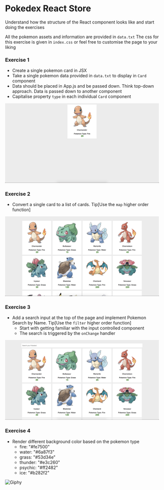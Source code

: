 # Pokedex React Store

Understand how the structure of the React component looks like
and start doing the exercises

All the pokemon assets and information are provided in `data.txt`
The css for this exercise is given in `index.css` or feel free to customise the page to your liking

### Exercise 1
* Create a single pokemon card in JSX
* Take a single pokemon data provided in `data.txt` to display in `Card` component
* Data should be placed in App.js and be passed down. Think top-down approach. Data is passed down to another component
* Capitalise property `type` in each individual `Card` component

![Image](output1.png)


### Exercise 2
* Convert a single card to a list of cards. Tip[Use the `map` higher order function]

![Image](output3.png)

### Exercise 3
* Add a search input at the top of the page and implement Pokemon Search by Name. Tip[Use the `filter` higher order function]
  * Start with getting familiar with the input controlled component
  * The search is triggered by the `onChange` handler

![Image](output2.png)


### Exercise 4
* Render different background color based on the pokemon type
  * fire: "#fe7500"
  * water: "#6a87f3"
  * grass: "#53d34e"
  * thunder: "#e3c260"
  * psychic: "#ff2482"
  * ice: "#b282f2"
  
![Giphy](https://media.giphy.com/media/1xlocWLAu6Pdr8Fh3V/giphy.gif)